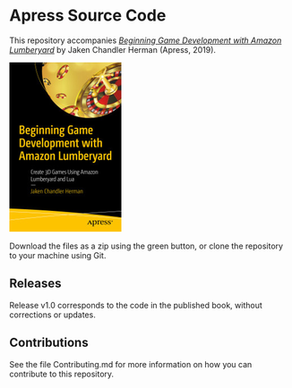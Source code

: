 # Apress Source Code

This repository accompanies [*Beginning Game Development with Amazon Lumberyard*](https://www.apress.com/9781484250723) by Jaken Chandler Herman (Apress, 2019).

[comment]: #cover
![Cover image](9781484250723.jpg)

Download the files as a zip using the green button, or clone the repository to your machine using Git.

## Releases

Release v1.0 corresponds to the code in the published book, without corrections or updates.

## Contributions

See the file Contributing.md for more information on how you can contribute to this repository.
